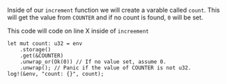Inside of our `increment` function we will create a varable called `count`. This will get the value from `COUNTER` and if no count is found, `0` will be set.

This code will code on line X inside of `increement`

```
let mut count: u32 = env
    .storage()
    .get(&COUNTER)
    .unwrap_or(Ok(0)) // If no value set, assume 0.
    .unwrap(); // Panic if the value of COUNTER is not u32.
log!(&env, "count: {}", count);
```